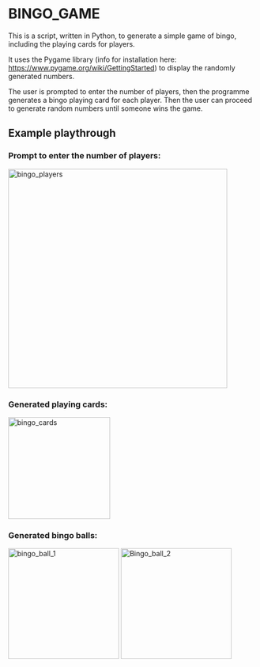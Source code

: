 # BINGO_GAME
This is a script, written in Python, to generate a simple game of bingo, including the playing cards for players.

It uses the Pygame library (info for installation here: https://www.pygame.org/wiki/GettingStarted) to display the randomly generated numbers.

The user is prompted to enter the number of players, then the programme generates a bingo playing card for each player. Then the user can proceed to generate random numbers until someone wins the game. 

## Example playthrough
### Prompt to enter the number of players:
<img width="443" alt="bingo_players" src="https://github.com/user-attachments/assets/6428e101-518a-4c4a-8732-d178736654af">

### Generated playing cards:
<img width="206" alt="bingo_cards" src="https://github.com/user-attachments/assets/1d0ddf3c-388b-4821-8ee7-c7898edb171a">

### Generated bingo balls:
<img width="224" alt="bingo_ball_1" src="https://github.com/user-attachments/assets/9c6d7ad4-a8bf-4fd2-8cb4-31913a439e3b">
<img width="224" alt="Bingo_ball_2" src="https://github.com/user-attachments/assets/14ba42dc-e29f-43b8-a56f-1b8cdf179ef3">
